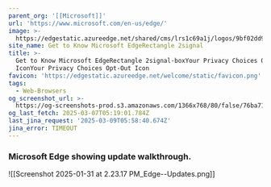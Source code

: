 ```yaml
---
parent_org: '[[Microsoft]]'
url: 'https://www.microsoft.com/en-us/edge/'
image: >-
  https://edgestatic.azureedge.net/shared/cms/lrs1c69a1j/logos/9bf02dd94ea34924aa15548eef82ed24-png-w231.webp
site_name: Get to Know Microsoft EdgeRectangle 2signal
title: >-
  Get to Know Microsoft EdgeRectangle 2signal-boxYour Privacy Choices Opt-Out
  IconYour Privacy Choices Opt-Out Icon
favicon: 'https://edgestatic.azureedge.net/welcome/static/favicon.png'
tags:
  - Web-Browsers
og_screenshot_url: >-
  https://og-screenshots-prod.s3.amazonaws.com/1366x768/80/false/76ba71ece8c53c686d8b27f4046552c41a072811cf81cc488e322095c192e981.jpeg
og_last_fetch: 2025-03-07T05:19:01.784Z
last_jina_request: '2025-03-09T05:58:40.674Z'
jina_error: TIMEOUT
---
```

### Microsoft Edge showing update walkthrough. 
![[Screenshot 2025-01-31 at 2.23.17 PM_Edge--Updates.png]]
